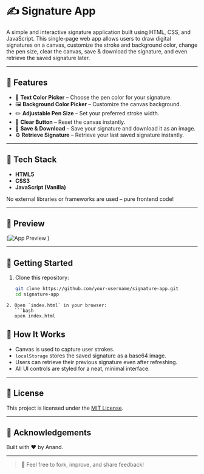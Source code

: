 # ✍️ Signature App

A simple and interactive signature application built using HTML, CSS, and JavaScript. This single-page web app allows users to draw digital signatures on a canvas, customize the stroke and background color, change the pen size, clear the canvas, save & download the signature, and even retrieve the saved signature later.

---

## 🚀 Features

- 🎨 **Text Color Picker** – Choose the pen color for your signature.
- 🖼️ **Background Color Picker** – Customize the canvas background.
- ✏️ **Adjustable Pen Size** – Set your preferred stroke width.
- 🧹 **Clear Button** – Reset the canvas instantly.
- 💾 **Save & Download** – Save your signature and download it as an image.
- ♻️ **Retrieve Signature** – Retrieve your last saved signature instantly.

---

## 🔧 Tech Stack

- **HTML5**
- **CSS3**
- **JavaScript (Vanilla)**

No external libraries or frameworks are used – pure frontend code!

---

## 📸 Preview

(![App Preview](https://github.com/user-attachments/assets/1995850f-b410-4272-97ac-4d1b3d125e8b)
)

---

## 📂 Getting Started

1. Clone this repository:
   ```bash
   git clone https://github.com/your-username/signature-app.git
   cd signature-app
```
2. Open `index.html` in your browser:
   ```bash
   open index.html
```
## 📝 How It Works

- Canvas is used to capture user strokes.
- `localStorage` stores the saved signature as a base64 image.
- Users can retrieve their previous signature even after refreshing.
- All UI controls are styled for a neat, minimal interface.

---

## 📄 License

This project is licensed under the [MIT License](LICENSE).

---

## 🙌 Acknowledgements

Built with ❤️ by Anand.

---

> 🔗 Feel free to fork, improve, and share feedback!

